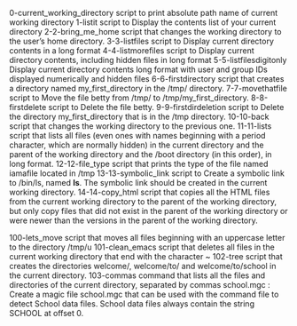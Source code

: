 0-current_working_directory script to print absolute path name of current working directory
1-listit script to Display the contents list of your current directory
2-2-bring_me_home script that changes the working directory to the user’s home directory.
3-3-listfiles script to Display current directory contents in a long format
4-4-listmorefiles script to Display current directory contents, including hidden files in long format
5-5-listfilesdigitonly Display current directory contents long format with user and group IDs displayed numerically and hidden files
6-6-firstdirectory script that creates a directory named my_first_directory in the /tmp/ directory.
7-7-movethatfile script to Move the file betty from /tmp/ to /tmp/my_first_directory.
8-8-firstdelete script to Delete the file betty.
9-9-firstdirdeletion script to Delete the directory my_first_directory that is in the /tmp directory.
10-10-back script that changes the working directory to the previous one.
11-11-lists script  that lists all files (even ones with names beginning with a period character, which are normally hidden) in the current directory and the parent of the working directory and the /boot directory (in this order), in long format.
12-12-file_type script that prints the type of the file named iamafile located in /tmp
13-13-symbolic_link script to Create a symbolic link to /bin/ls, named __ls__. The symbolic link should be created in the current working directory.
14-14-copy_html script that copies all the HTML files from the current working directory to the parent of the working directory, but only copy files that did not exist in the parent of the working directory or were newer than the versions in the parent of the working directory.

100-lets_move script that moves all files beginning with an uppercase letter to the directory /tmp/u
101-clean_emacs script that deletes all files in the current working directory that end with the character ~
102-tree script that creates the directories welcome/, welcome/to/ and welcome/to/school in the current directory.
103-commas command that lists all the files and directories of the current directory, separated by commas 
school.mgc : Create a magic file school.mgc that can be used with the command file to detect School data files. School data files always contain the string SCHOOL at offset 0.
